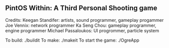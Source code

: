 ## PintOS Within: A Third Personal Shooting game

Credits:
Keegan Standifer: artists, sound programmer, gameplay progammer
Joe Vennix: network programmer
Ka Seng Chou: gameplay programmer, engine programmer
Michael Passaloukos: UI progrommer, particle system

To build: ./buildit
To make:  ./makeit
To start the game: ./OgreApp
